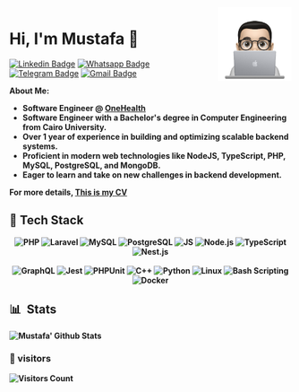   <img src="https://raw.githubusercontent.com/MUSTAFA-Hamzawy/MUSTAFA-Hamzawy/main/logos/profile-img.png" align="right" width="26%"/>
  
<h1>Hi, I'm Mustafa 👋</h1>

[![Linkedin Badge](https://img.shields.io/badge/-LinkedIn-blue?style=flat-square&logo=Linkedin&logoColor=white&link=)](https://www.linkedin.com/in/mustafa-hamzawy/)
[![Whatsapp Badge](https://img.shields.io/badge/-Whatsapp-4CA143?style=flat-square&labelColor=4CA143&logo=whatsapp&logoColor=white&link=https://api.whatsapp.com/send?phone=201121366579&text=Hi%20%F0%9F%98%80%20)](https://api.whatsapp.com/send?phone=201121366579&text=Hi%20%F0%9F%98%80%20)
[![Telegram Badge](https://img.shields.io/badge/-Telegram-1ca0f1?style=flat-square&labelColor=1ca0f1&logo=telegram&logoColor=white&link=https://t.me/mustafa_hamzawy)](https://t.me/mustafa_hamzawy)
[![Gmail Badge](https://img.shields.io/badge/-Gmail-c14438?style=flat-square&logo=Gmail&logoColor=white&link=mailto:dev.mustafa.mahmoud@gmail.com)](mailto:dev.mustafa.mahmoud@gmail.com)

<b>About Me:</b>

<ul>

<li><strong>
Software Engineer @ <a href="https://www.linkedin.com/company/onehealthbyaxa/">OneHealth</a>
</strong></li>

<li><strong>
Software Engineer with a Bachelor's degree in Computer Engineering from Cairo University.
</strong></li>

<li><strong>
Over 1 year of experience in building and optimizing scalable backend systems.
</strong></li>


<li><strong>
Proficient in modern web technologies like NodeJS, TypeScript, PHP, MySQL, PostgreSQL, and MongoDB.
</strong></li>


<li><strong>
Eager to learn and take on new challenges in backend development.
</strong></li>

</ul>

<strong>  For more details,  <strong> <a href="https://drive.google.com/file/d/1Jq930t3ZGTNTtVjjYFnV8COVxwJC4-32/view?usp=sharing" target="_blank">
 This is my CV </strong> </a>


## 🧰 Tech Stack

<div align='center'>
 
  <img src="https://edent.github.io/SuperTinyIcons/images/svg/php.svg" width="70" title="PHP" />
  <img src="https://edent.github.io/SuperTinyIcons/images/svg/laravel.svg" width="70" title="Laravel" />
  <img src="https://edent.github.io/SuperTinyIcons/images/svg/mysql.svg" width="70" title="MySQL" />
  <img src="https://cdn.worldvectorlogo.com/logos/postgresql.svg" width="70" title="PostgreSQL" />
  <img src="https://edent.github.io/SuperTinyIcons/images/svg/javascript.svg" width="70" title="JS" />
  <img src="https://edent.github.io/SuperTinyIcons/images/svg/nodejs.svg" width="70" title="Node.js" />
  <img src="https://cdn.worldvectorlogo.com/logos/typescript.svg" width="70" title="TypeScript" />
  <img src="https://cdn.worldvectorlogo.com/logos/nestjs.svg" width="70" title="Nest.js" />
  <br> <br>
  <img src="https://www.vectorlogo.zone/logos/graphql/graphql-icon.svg" width="70" title="GraphQL" />
  <img src="https://www.svgrepo.com/show/373701/jest-snapshot.svg" width="70" title="Jest" />
  <img src="https://www.logo.wine/a/logo/PHPUnit/PHPUnit-Logo.wine.svg" width="70" title="PHPUnit" />
<!--  <img src="https://edent.github.io/SuperTinyIcons/images/svg/html5.svg" width="70" title="HTML" />  -->
<!--  <img src="https://edent.github.io/SuperTinyIcons/images/svg/css3.svg" width="70" title="CSS" />  -->
  <img src="https://edent.github.io/SuperTinyIcons/images/svg/cplusplus.svg" width="70" title="C++" />
 <!-- <img src="https://edent.github.io/SuperTinyIcons/images/svg/java.svg" width="70" title="Java" /> -->
  <img src="https://edent.github.io/SuperTinyIcons/images/svg/python.svg" width="70" title="Python" />
<!--  <img src="https://edent.github.io/SuperTinyIcons/images/svg/react.svg" width="70" title="ReactJS" />  -->
  <img src="https://edent.github.io/SuperTinyIcons/images/svg/linux.svg" width="70" title="Linux" />
  <img src="https://edent.github.io/SuperTinyIcons/images/svg/bash.svg" width="70" title="Bash Scripting" />
  <img src="https://edent.github.io/SuperTinyIcons/images/svg/docker.svg" width="70" title="Docker" />
  
</div>




## 📊 &nbsp;Stats

![Mustafa' Github Stats](https://github-readme-stats.vercel.app/api?username=MUSTAFA-Hamzawy&show_icons=true&bg_color=0d1116&title_color=ce09ec&text_color=a4aacb&icon_color=007ec6)&nbsp;

<!-- 
![GitHub Streak](https://github-readme-streak-stats.herokuapp.com/?user=MUSTAFA-Hamzawy&theme=dark&count_private=true&bg_color=0d1116&title_color=ce09ec&text_color=a4aacb&icon_color=007ec6)
-->
<!--
[![Top Langs](https://github-readme-stats.vercel.app/api/top-langs/?username=MUSTAFA-Hamzawy&layout=compact&bg_color=0d1116&title_color=ce09ec&text_color=a4aacb)](https://github.com/anuraghazra/github-readme-stats)
-->

### 👀 visitors

<img src="https://profile-counter.glitch.me/MUSTAFA-Hamzawy/count.svg" alt="Visitors Count" />
